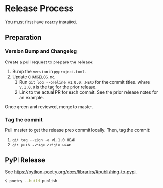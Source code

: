 # Release Process

You must first have [`Poetry`](https://python-poetry.org/docs/) installed.

## Preparation

### Version Bump and Changelog

Create a pull request to prepare the release:

1. Bump the `version` in `pyproject.toml`.
1. Update `CHANGELOG.md`.
    1. Run `git log --oneline v1.0.0..HEAD` for the commit titles, where `v.1.0.0` is the tag for the prior release.
    1. Link to the actual PR for each commit. See the prior release notes for an example.

Once green and reviewed, merge to master.

### Tag the commit

Pull master to get the release prep commit locally. Then, tag the commit:

1. `git tag --sign -a v1.1.0 HEAD`
1. `git push --tags origin HEAD`

## PyPI Release

See https://python-poetry.org/docs/libraries/#publishing-to-pypi.

```bash
$ poetry --build publish
```
